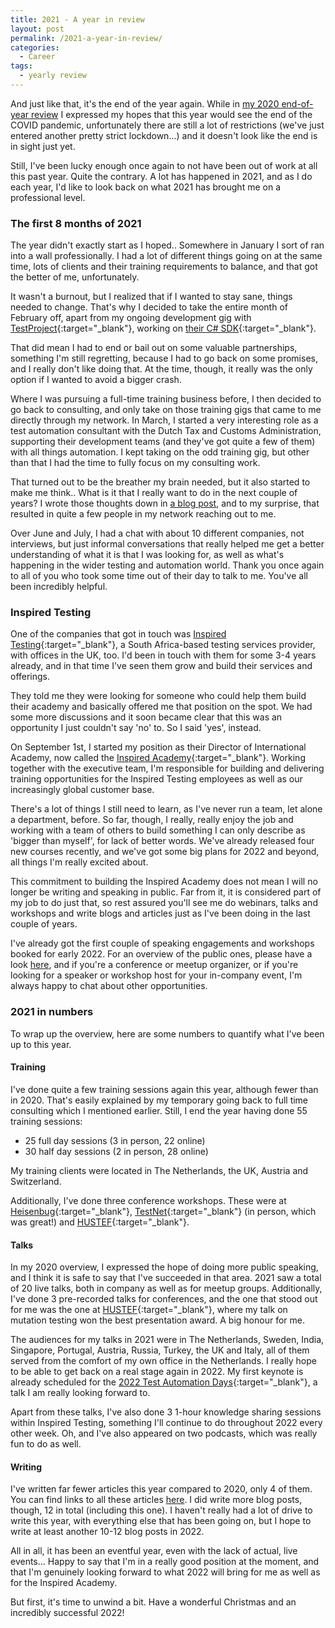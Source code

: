 ```yaml
---
title: 2021 - A year in review
layout: post
permalink: /2021-a-year-in-review/
categories:
  - Career
tags:
  - yearly review
---
```

And just like that, it's the end of the year again. While in [my 2020 end-of-year review](/2020-a-year-in-review/) I expressed my hopes that this year would see the end of the COVID pandemic, unfortunately there are still a lot of restrictions (we've just entered another pretty strict lockdown...) and it doesn't look like the end is in sight just yet.

Still, I've been lucky enough once again to not have been out of work at all this past year. Quite the contrary. A lot has happened in 2021, and as I do each year, I'd like to look back on what 2021 has brought me on a professional level.

### The first 8 months of 2021 
The year didn't exactly start as I hoped.. Somewhere in January I sort of ran into a wall professionally. I had a lot of different things going on at the same time, lots of clients and their training requirements to balance, and that got the better of me, unfortunately.

It wasn't a burnout, but I realized that if I wanted to stay sane, things needed to change. That's why I decided to take the entire month of February off, apart from my ongoing development gig with [TestProject](https://testproject.io/){:target="_blank"}, working on [their C# SDK](https://github.com/testproject-io/csharp-opensdk){:target="_blank"}.

That did mean I had to end or bail out on some valuable partnerships, something I'm still regretting, because I had to go back on some promises, and I really don't like doing that. At the time, though, it really was the only option if I wanted to avoid a bigger crash.

Where I was pursuing a full-time training business before, I then decided to go back to consulting, and only take on those training gigs that came to me directly through my network. In March, I started a very interesting role as a test automation consultant with the Dutch Tax and Customs Administration, supporting their development teams (and they've got quite a few of them) with all things automation. I kept taking on the odd training gig, but other than that I had the time to fully focus on my consulting work.

That turned out to be the breather my brain needed, but it also started to make me think.. What is it that I really want to do in the next couple of years? I wrote those thoughts down in [a blog post](/some-thoughts-on-freelancing-working-from-home-and-next-steps-in-my-career/), and to my surprise, that resulted in quite a few people in my network reaching out to me.

Over June and July, I had a chat with about 10 different companies, not interviews, but just informal conversations that really helped me get a better understanding of what it is that I was looking for, as well as what's happening in the wider testing and automation world. Thank you once again to all of you who took some time out of their day to talk to me. You've all been incredibly helpful.

### Inspired Testing 
One of the companies that got in touch was [Inspired Testing](https://www.inspiredtesting.com/){:target="_blank"}, a South Africa-based testing services provider, with offices in the UK, too. I'd been in touch with them for some 3-4 years already, and in that time I've seen them grow and build their services and offerings.

They told me they were looking for someone who could help them build their academy and basically offered me that position on the spot. We had some more discussions and it soon became clear that this was an opportunity I just couldn't say 'no' to. So I said 'yes', instead.

On September 1st, I started my position as their Director of International Academy, now called the [Inspired Academy](https://www.inspiredtesting.com/academy){:target="_blank"}. Working together with the executive team, I'm responsible for building and delivering training opportunities for the Inspired Testing employees as well as our increasingly global customer base.

There's a lot of things I still need to learn, as I've never run a team, let alone a department, before. So far, though, I really, really enjoy the job and working with a team of others to build something I can only describe as 'bigger than myself', for lack of better words. We've already released four new courses recently, and we've got some big plans for 2022 and beyond, all things I'm really excited about.

This commitment to building the Inspired Academy does not mean I will no longer be writing and speaking in public. Far from it, it is considered part of my job to do just that, so rest assured you'll see me do webinars, talks and workshops and write blogs and articles just as I've been doing in the last couple of years.

I've already got the first couple of speaking engagements and workshops booked for early 2022. For an overview of the public ones, please have a look [here](/), and if you're a conference or meetup organizer, or if you're looking for a speaker or workshop host for your in-company event, I'm always happy to chat about other opportunities.

### 2021 in numbers
To wrap up the overview, here are some numbers to quantify what I've been up to this year.

#### Training
I've done quite a few training sessions again this year, although fewer than in 2020. That's easily explained by my temporary going back to full time consulting which I mentioned earlier. Still, I end the year having done 55 training sessions:

* 25 full day sessions (3 in person, 22 online)
* 30 half day sessions (2 in person, 28 online)

My training clients were located in The Netherlands, the UK, Austria and Switzerland.

Additionally, I've done three conference workshops. These were at [Heisenbug](https://heisenbug-moscow.ru/){:target="_blank"}, [TestNet](https://testnet.org/testnet/home){:target="_blank"} (in person, which was great!) and [HUSTEF](https://hustef.hu/){:target="_blank"}.

#### Talks
In my 2020 overview, I expressed the hope of doing more public speaking, and I think it is safe to say that I've succeeded in that area. 2021 saw a total of 20 live talks, both in company as well as for meetup groups. Additionally, I've done 3 pre-recorded talks for conferences, and the one that stood out for me was the one at [HUSTEF](https://hustef.hu/){:target="_blank"}, where my talk on mutation testing won the best presentation award. A big honour for me.

The audiences for my talks in 2021 were in The Netherlands, Sweden, India, Singapore, Portugal, Austria, Russia, Turkey, the UK and Italy, all of them served from the comfort of my own office in the Netherlands. I really hope to be able to get back on a real stage again in 2022. My first keynote is already scheduled for the [2022 Test Automation Days](https://www.testautomationdays.com/){:target="_blank"}, a talk I am really looking forward to.

Apart from these talks, I've also done 3 1-hour knowledge sharing sessions within Inspired Testing, something I'll continue to do throughout 2022 every other week. Oh, and I've also appeared on two podcasts, which was really fun to do as well.

#### Writing
I've written far fewer articles this year compared to 2020, only 4 of them. You can find links to all these articles [here](/articles/). I did write more blog posts, though, 12 in total (including this one). I haven't really had a lot of drive to write this year, with everything else that has been going on, but I hope to write at least another 10-12 blog posts in 2022.

All in all, it has been an eventful year, even with the lack of actual, live events... Happy to say that I'm in a really good position at the moment, and that I'm genuinely looking forward to what 2022 will bring for me as well as for the Inspired Academy.

But first, it's time to unwind a bit. Have a wonderful Christmas and an incredibly successful 2022!